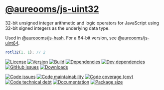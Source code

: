 [@aureooms/js-uint32](https://aureooms.github.io/js-uint32)
==

32-bit unsigned integer arithmetic and logic operators for JavaScript using
32-bit signed integers as the underlying data type.

Used in [@aureooms/js-hash](https://github.com/aureooms/js-hash).
For a 64-bit version, see [@aureooms/js-uint64](https://github.com/aureooms/js-uint64).

```js
rotl32(1, 1); // 2
```

[![License](https://img.shields.io/github/license/aureooms/js-uint32.svg)](https://raw.githubusercontent.com/aureooms/js-uint32/main/LICENSE)
[![Version](https://img.shields.io/npm/v/@aureooms/js-uint32.svg)](https://www.npmjs.org/package/@aureooms/js-uint32)
[![Build](https://img.shields.io/travis/aureooms/js-uint32/main.svg)](https://travis-ci.org/aureooms/js-uint32/branches)
[![Dependencies](https://img.shields.io/david/aureooms/js-uint32.svg)](https://david-dm.org/aureooms/js-uint32)
[![Dev dependencies](https://img.shields.io/david/dev/aureooms/js-uint32.svg)](https://david-dm.org/aureooms/js-uint32?type=dev)
[![GitHub issues](https://img.shields.io/github/issues/aureooms/js-uint32.svg)](https://github.com/aureooms/js-uint32/issues)
[![Downloads](https://img.shields.io/npm/dm/@aureooms/js-uint32.svg)](https://www.npmjs.org/package/@aureooms/js-uint32)

[![Code issues](https://img.shields.io/codeclimate/issues/aureooms/js-uint32.svg)](https://codeclimate.com/github/aureooms/js-uint32/issues)
[![Code maintainability](https://img.shields.io/codeclimate/maintainability/aureooms/js-uint32.svg)](https://codeclimate.com/github/aureooms/js-uint32/trends/churn)
[![Code coverage (cov)](https://img.shields.io/codecov/c/gh/aureooms/js-uint32/main.svg)](https://codecov.io/gh/aureooms/js-uint32)
[![Code technical debt](https://img.shields.io/codeclimate/tech-debt/aureooms/js-uint32.svg)](https://codeclimate.com/github/aureooms/js-uint32/trends/technical_debt)
[![Documentation](https://aureooms.github.io/js-uint32//badge.svg)](https://aureooms.github.io/js-uint32//source.html)
[![Package size](https://img.shields.io/bundlephobia/minzip/@aureooms/js-uint32)](https://bundlephobia.com/result?p=@aureooms/js-uint32)
